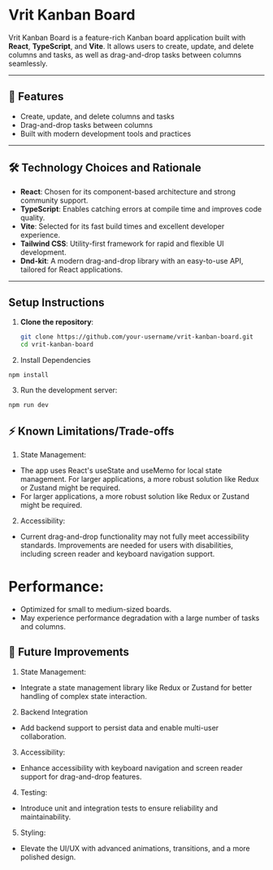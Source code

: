 # Vrit Kanban Board

Vrit Kanban Board is a feature-rich Kanban board application built with **React**, **TypeScript**, and **Vite**. It allows users to create, update, and delete columns and tasks, as well as drag-and-drop tasks between columns seamlessly.

---

## 🚀 Features

- Create, update, and delete columns and tasks
- Drag-and-drop tasks between columns
- Built with modern development tools and practices

---

## 🛠️ Technology Choices and Rationale

- **React**: Chosen for its component-based architecture and strong community support.
- **TypeScript**: Enables catching errors at compile time and improves code quality.
- **Vite**: Selected for its fast build times and excellent developer experience.
- **Tailwind CSS**: Utility-first framework for rapid and flexible UI development.
- **Dnd-kit**: A modern drag-and-drop library with an easy-to-use API, tailored for React applications.

---

## Setup Instructions

1. **Clone the repository**:
   ```sh
   git clone https://github.com/your-username/vrit-kanban-board.git
   cd vrit-kanban-board
   
2. Install Dependencies
```
npm install
```


3. Run the development server:
```
npm run dev
```

## ⚡ Known Limitations/Trade-offs
1. State Management:
- The app uses React's useState and useMemo for local state management.
For larger applications, a more robust solution like Redux or Zustand might be required.
- For larger applications, a more robust solution like Redux or Zustand might be required.

2. Accessibility:
- Current drag-and-drop functionality may not fully meet accessibility standards.
 Improvements are needed for users with disabilities, including screen reader and keyboard navigation support.

# Performance:
- Optimized for small to medium-sized boards.
- May experience performance degradation with a large number of tasks and columns.

## 🚧 Future Improvements
1. State Management:
- Integrate a state management library like Redux or Zustand for better handling of complex state interaction.
2. Backend Integration
- Add backend support to persist data and enable multi-user collaboration.
3. Accessibility:
- Enhance accessibility with keyboard navigation and screen reader support for drag-and-drop features.
4. Testing:
- Introduce unit and integration tests to ensure reliability and maintainability.
5. Styling:
- Elevate the UI/UX with advanced animations, transitions, and a more polished design.








